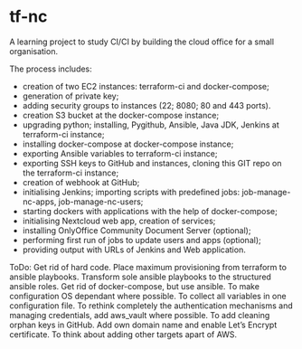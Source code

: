 # tf-nc
A learning project to study CI/CI by building the cloud office for a small organisation.

The process includes:
- creation of two EC2 instances: terraform-ci and docker-compose;
- generation of private key;
- adding security groups to instances (22; 8080; 80 and 443 ports).
- creation S3 bucket at the docker-compose instance;
- upgrading python; installing, Pygithub, Ansible, Java JDK, Jenkins at terraform-ci instance; 
- installing docker-compose at docker-compose instance;
- exporting Ansible variables to terraform-ci instance;
- exporting SSH keys to GitHub and instances, cloning this GIT repo on the terraform-ci instance;
- creation of webhook at GitHub;
- initialising Jenkins; importing scripts with predefined jobs: job-manage-nc-apps, job-manage-nc-users;
- starting dockers with applications with the help of docker-compose;
- initialising Nextcloud web app, creation of services;
- installing OnlyOffice Community Document Server (optional); 
- performing first run of jobs to update users and apps (optional);
- providing output with URLs of Jenkins and Web application.

ToDo:
Get rid of hard code.
Place maximum provisioning from terraform to ansible playbooks.
Transform sole ansible playbooks to the structured ansible roles.
Get rid of docker-compose, but use ansible.
To make configuration OS dependant where possible.
To collect all variables in one configuration file.
To rethink completely the authentication mechanisms and managing credentials, add aws_vault where possible.
To add cleaning orphan keys in GitHub.
Add own domain name and enable Let’s Encrypt certificate.
To think about adding other targets apart of AWS.

